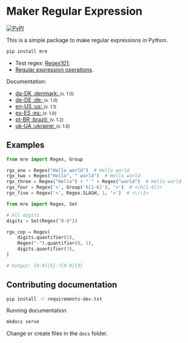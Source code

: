 # Maker Regular Expression
<a href="https://pypi.org/project/mre/">
  <img alt="PyPI" src="https://img.shields.io/pypi/v/mre.svg">
</a>

This is a simple package to make regular expressions in Python.

```bash
pip install mre
```

- Test regex: [Regex101](https://regex101.com/);
- [Regular expression operations](https://docs.python.org/3/library/re.html).


<span>Documentation:</span>
- <a href="https://alvarofpp.github.io/mre/da_DK">
    da-DK <span>:denmark:</span>
  </a> <small>(v. 1.0)</small>
- <a href="https://alvarofpp.github.io/mre/de_DE">
    de-DE <span>:de:</span>
  </a> <small>(v. 1.0)</small>
- <a href="https://alvarofpp.github.io/mre/en_US">
    en-US <span>:us:</span>
  </a> <small>(v. 1.1)</small>
- <a href="https://alvarofpp.github.io/mre/es_ES">
    es-ES <span>:es:</span>
  </a> <small>(v. 1.0)</small>
- <a href="https://alvarofpp.github.io/mre/pt_BR">
    pt-BR <span>:brazil:</span>
  </a> <small>(v. 1.2)</small>
- <a href="https://alvarofpp.github.io/mre/uk_UA">
    uk-UA <span>:ukraine:</span>
  </a> <small>(v. 1.0)</small>

## Examples
```py
from mre import Regex, Group

rgx_one = Regex("Hello world")  # Hello world
rgx_two = Regex("Hello", " world")  # Hello world
rgx_three = Regex("Hello") + " " + Regex("world")  # Hello world
rgx_four = Regex('<', Group('h[1-6]'), '>')  # <(h[1-6])>
rgx_five = Regex('<', Regex.SLASH, 1, '>')  # <\/\1>
```

```py
from mre import Regex, Set

# All digits
digits = Set(Regex("0-9"))

rgx_cep = Regex(
    digits.quantifier(5),
    Regex("-").quantifier(0, 1),
    digits.quantifier(3),
)

# Output: [0-9]{5}-?[0-9]{3}
```

## Contributing documentation

```bash
pip install -r requirements-dev.txt
```
Running documentation

```bash
mkdocs serve
```
Change or create files in the `docs` folder.
